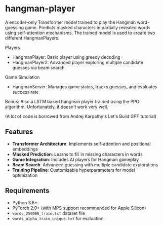 # hangman-player

A encoder-only Transformer model trained to play the Hangman word-guessing game. Predicts masked characters in partially revealed words using self-attention mechanisms. The trained model is used to create two different HangmanPlayers.

Players
- HangmanPlayer: Basic player using greedy decoding
- HangmanPlayer2: Advanced player exploring multiple candidate guesses via beam search

Game Simulation
- HangmanServer: Manages game states, tracks guesses, and evaluates success rate

Bonus: Also a LSTM based hangman player trained using the PPO algorithm. Unfortunately, it doesn't work very well. 

(A lot of code is borrowed from Andrej Karpathy's Let's Build GPT tutorial)

## Features
- **Transformer Architecture**: Implements self-attention and positional embeddings
- **Masked Prediction**: Learns to fill in missing characters in words
- **Game Integration**: Includes AI players for Hangman gameplay
- **Beam Search**: Advanced guessing with multiple candidate explorations
- **Training Pipeline**: Customizable hyperparameters for model optimization

## Requirements
- Python 3.8+
- PyTorch 2.0+ (with MPS support recommended for Apple Silicon)
- `words_250000_train.txt` dataset file
- `words_alpha_train_unique.txt` for evaluation
